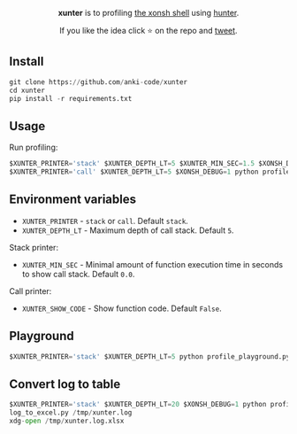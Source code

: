 <p align="center">
<b>xunter</b> is to profiling <a href="https://xon.sh">the xonsh shell</a> using <a href="https://github.com/ionelmc/python-hunter">hunter</a>.
</p>

<p align="center">  
If you like the idea click ⭐ on the repo and <a href="https://twitter.com/intent/tweet?text=Nice%20prompt%20for%20the%20xonsh%20shell!&url=https://github.com/anki-code/xontrib-xontrib-prompt-starship" target="_blank">tweet</a>.
</p>

## Install

```python
git clone https://github.com/anki-code/xunter 
cd xunter
pip install -r requirements.txt
```

## Usage

Run profiling:
```python
$XUNTER_PRINTER='stack' $XUNTER_DEPTH_LT=5 $XUNTER_MIN_SEC=1.5 $XONSH_DEBUG=1 python profile_xonsh.py --no-rc -c "print('Catch Me If You Can')"
$XUNTER_PRINTER='call' $XUNTER_DEPTH_LT=5 $XONSH_DEBUG=1 python profile_xonsh.py --no-rc -c "print('Catch Me If You Can')"
```

## Environment variables

* `XUNTER_PRINTER` - `stack` or `call`. Default `stack`.
* `XUNTER_DEPTH_LT` - Maximum depth of call stack. Default `5`. 

Stack printer:
* `XUNTER_MIN_SEC` - Minimal amount of function execution time in seconds to show call stack. Default `0.0`.

Call printer:
* `XUNTER_SHOW_CODE` - Show function code. Default `False`.

## Playground

```python
$XUNTER_PRINTER='stack' $XUNTER_DEPTH_LT=5 python profile_playground.py
```

## Convert log to table

```python
$XUNTER_PRINTER='stack' $XUNTER_DEPTH_LT=20 $XONSH_DEBUG=1 python profile_xonsh.py --no-rc -c "print(123)" e> /tmp/xunter.log
log_to_excel.py /tmp/xunter.log
xdg-open /tmp/xunter.log.xlsx
```

